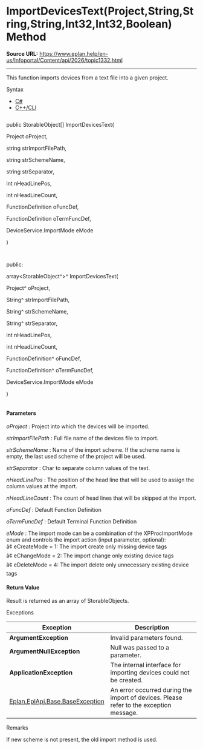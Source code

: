# ImportDevicesText(Project,String,String,String,Int32,Int32,Boolean) Method

**Source URL:** https://www.eplan.help/en-us/Infoportal/Content/api/2026/topic1332.html

---

This function imports devices from a text file into a given project.

Syntax

- [C#](#i-syntax-CS)
- [C++/CLI](#i-syntax-CPP2005)

```
```
public StorableObject[] ImportDevicesText( 

   Project oProject,

   string strImportFilePath,

   string strSchemeName,

   string strSeparator,

   int nHeadLinePos,

   int nHeadLineCount,

   FunctionDefinition oFuncDef,

   FunctionDefinition oTermFuncDef,

   DeviceService.ImportMode eMode

)
```
```

```
```
public:

array<StorableObject^>^ ImportDevicesText( 

   Project^ oProject,

   String^ strImportFilePath,

   String^ strSchemeName,

   String^ strSeparator,

   int nHeadLinePos,

   int nHeadLineCount,

   FunctionDefinition^ oFuncDef,

   FunctionDefinition^ oTermFuncDef,

   DeviceService.ImportMode eMode

)
```
```

#### Parameters

*oProject*
:   Project into which the devices will be imported.

*strImportFilePath*
:   Full file name of the devices file to import.

*strSchemeName*
:   Name of the import scheme. If the scheme name is empty, the last used scheme of the project will be used.

*strSeparator*
:   Char to separate column values of the text.

*nHeadLinePos*
:   The position of the head line that will be used to assign the column values at the import.

*nHeadLineCount*
:   The count of head lines that will be skipped at the import.

*oFuncDef*
:   Default Function Definition

*oTermFuncDef*
:   Default Terminal Function Definition

*eMode*
:   The import mode can be a combination of the XPProcImportMode enum and controls the import action (input parameter, optional):  
    â¢ eCreateMode = 1: The import create only missing device tags  
    â¢ eChangeMode = 2: The import change only existing device tags  
    â¢ eDeleteMode = 4: The import delete only unnecessary existing device tags

#### Return Value

Result is returned as an array of StorableObjects.

Exceptions

| Exception | Description |
| --- | --- |
| **ArgumentException** | Invalid parameters found. |
| **ArgumentNullException** | Null was passed to a parameter. |
| **ApplicationException** | The internal interface for importing devices could not be created. |
| [Eplan.EplApi.Base.BaseException](Eplan.EplApi.Baseu~Eplan.EplApi.Base.BaseException.html) | An error occurred during the import of devices. Please refer to the exception message. |

Remarks

If new scheme is not present, the old import method is used.

